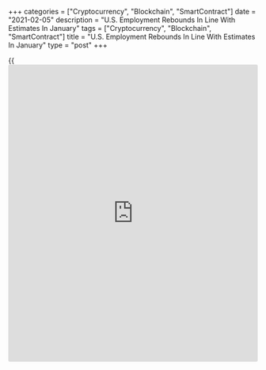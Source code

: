 +++
categories = ["Cryptocurrency", "Blockchain", "SmartContract"]
date = "2021-02-05"
description = "U.S. Employment Rebounds In Line With Estimates In January"
tags = ["Cryptocurrency", "Blockchain", "SmartContract"]
title = "U.S. Employment Rebounds In Line With Estimates In January"
type = "post"
+++

{{<iframe id="large-banner" src="https://www.bounty.group/#slide=20.0" width="100%" height="600" scrolling="no" style="border: 0px solid rgb(216, 221, 230); border-radius: 3px;">}}

Employment in the U.S. saw a modest increase in the month of January,
according to a closely watched report released by the Labor Department
on Friday.

The report said non-farm payroll employment edged up by 49,000 jobs in
January after plunging by a revised 227,000 jobs in December.

Economists had expected employment to rise by about 50,000 jobs
following the loss of 140,000 jobs originally reported for the previous
month.

The Labor Department also said the unemployment rate slid to 6.3 percent
in January from 6.7 percent in December. The unemployment rate was
expected to come in unchanged.

For comments and feedback [contact](https://www.playgroundfx.com/contact/): editorial@rtt[news](https://www.letsplayfx.com/blog/forex-news-website/).com

[Economic News][1]

 **What parts of the world are seeing the best (and worst) economic
performances lately? Click[here][2] to check out our [Econ Scorecard][2]
and find out! See up-to-the-moment [ranking](https://www.playgroundfx.com/blog/crypto-exchange-ranking/)s for the best and worst
performers in [GDP][3], [unemployment rate][4], [inflation][5] and much
more.**

   1. www.rtt[news](https://www.letsplayfx.com/blog/forex-news-website/).com/Content/EconomicNews.aspx
   2. www.rtt[news](https://www.letsplayfx.com/blog/forex-news-website/).com/economic-scorecard/world-rank/retail-sales/highest-performance.aspx
   3. www.rtt[news](https://www.letsplayfx.com/blog/forex-news-website/).com/economic-scorecard/world-rank/GDP/highest-performance.aspx
   4. www.rtt[news](https://www.letsplayfx.com/blog/forex-news-website/).com/economic-scorecard/world-rank/unemployment-rate/lowest-performance.aspx
   5. www.rtt[news](https://www.letsplayfx.com/blog/forex-news-website/).com/economic-scorecard/world-rank/CPI/highest-performance.aspx